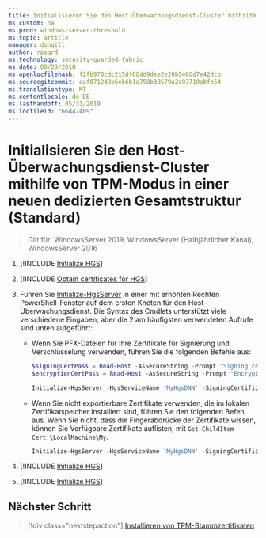 ```yaml
---
title: Initialisieren Sie den Host-Überwachungsdienst-Cluster mithilfe von TPM-Modus in einer neuen dedizierten Gesamtstruktur (Standard)
ms.custom: na
ms.prod: windows-server-threshold
ms.topic: article
manager: dongill
author: rpsqrd
ms.technology: security-guarded-fabric
ms.date: 08/29/2018
ms.openlocfilehash: f2fb970cdc215df06dd9dee2e20b5466d7e42dcb
ms.sourcegitcommit: eaf071249b6eb6b1a758b38579a2d87710abfb54
ms.translationtype: MT
ms.contentlocale: de-DE
ms.lasthandoff: 05/31/2019
ms.locfileid: "66447409"
---
```

# <a name="initialize-the-hgs-cluster-using-tpm-mode-in-a-new-dedicated-forest-default"></a>Initialisieren Sie den Host-Überwachungsdienst-Cluster mithilfe von TPM-Modus in einer neuen dedizierten Gesamtstruktur (Standard)

>Gilt für: WindowsServer 2019, WindowsServer (Halbjährlicher Kanal), WindowsServer 2016

1.  [!INCLUDE [Initialize HGS](../../../includes/guarded-fabric-initialize-hgs-default-step-one.md)]

2.  [!INCLUDE [Obtain certificates for HGS](../../../includes/guarded-fabric-initialize-hgs-default-step-two.md)]

3.  Führen Sie [Initialize-HgsServer](https://technet.microsoft.com/library/mt652185.aspx) in einer mit erhöhten Rechten PowerShell-Fenster auf dem ersten Knoten für den Host-Überwachungsdienst. Die Syntax des Cmdlets unterstützt viele verschiedene Eingaben, aber die 2 am häufigsten verwendeten Aufrufe sind unten aufgeführt:

    -   Wenn Sie PFX-Dateien für Ihre Zertifikate für Signierung und Verschlüsselung verwenden, führen Sie die folgenden Befehle aus:

        ```powershell
        $signingCertPass = Read-Host -AsSecureString -Prompt "Signing certificate password"
        $encryptionCertPass = Read-Host -AsSecureString -Prompt "Encryption certificate password"

        Initialize-HgsServer -HgsServiceName 'MyHgsDNN' -SigningCertificatePath '.\signCert.pfx' -SigningCertificatePassword $signingCertPass -EncryptionCertificatePath '.\encCert.pfx' -EncryptionCertificatePassword $encryptionCertPass -TrustTpm
        ```

    -   Wenn Sie nicht exportierbare Zertifikate verwenden, die im lokalen Zertifikatspeicher installiert sind, führen Sie den folgenden Befehl aus. Wenn Sie nicht, dass die Fingerabdrücke der Zertifikate wissen, können Sie Verfügbare Zertifikate auflisten, mit `Get-ChildItem Cert:\LocalMachine\My`.

        ```powershell
        Initialize-HgsServer -HgsServiceName 'MyHgsDNN' -SigningCertificateThumbprint '1A2B3C4D5E6F...' -EncryptionCertificateThumbprint '0F9E8D7C6B5A...' -TrustTpm
        ```

4.  [!INCLUDE [Initialize HGS](../../../includes/guarded-fabric-initialize-hgs-default-step-four.md)]

5.  [!INCLUDE [Initialize HGS](../../../includes/guarded-fabric-initialize-hgs-default-step-five.md)]

## <a name="next-step"></a>Nächster Schritt

> [!div class="nextstepaction"]
> [Installieren von TPM-Stammzertifikaten](guarded-fabric-install-trusted-tpm-root-certificates.md)
  